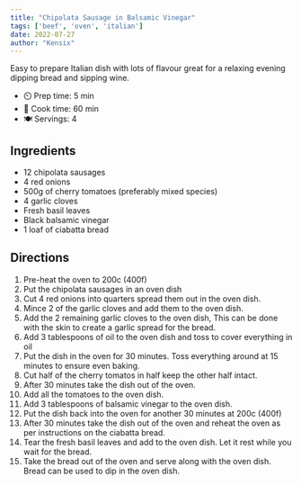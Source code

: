 ```yaml
---
title: "Chipolata Sausage in Balsamic Vinegar"
tags: ['beef', 'oven', 'italian']
date: 2022-07-27
author: "Kensix"
---
```


Easy to prepare Italian dish with lots of flavour great for a relaxing evening dipping bread and sipping wine.

- ⏲️ Prep time: 5 min
- 🍳 Cook time: 60 min
- 🍽️ Servings: 4

## Ingredients

- 12 chipolata sausages
- 4 red onions
- 500g of cherry tomatoes (preferably mixed species)
- 4 garlic cloves
- Fresh basil leaves
- Black balsamic vinegar
- 1 loaf of ciabatta bread

## Directions

1. Pre-heat the oven to 200c (400f)
2. Put the chipolata sausages in an oven dish
3. Cut 4 red onions into quarters spread them out in the oven dish.
4. Mince 2 of the garlic cloves and add them to the oven dish.
5. Add the 2 remaining garlic cloves to the oven dish, This can be done with the skin to create a garlic spread for the
   bread.
6. Add 3 tablespoons of oil to the oven dish and toss to cover everything in oil
7. Put the dish in the oven for 30 minutes. Toss everything around at 15 minutes to ensure even baking.
8. Cut half of the cherry tomatos in half keep the other half intact.
9. After 30 minutes take the dish out of the oven.
10. Add all the tomatoes to the oven dish.
11. Add 3 tablespoons of balsamic vinegar to the oven dish.
12. Put the dish back into the oven for another 30 minutes at 200c (400f)
13. After 30 minutes take the dish out of the oven and reheat the oven as per instructions on the ciabatta bread.
14. Tear the fresh basil leaves and add to the oven dish. Let it rest while you wait for the bread.
15. Take the bread out of the oven and serve along with the oven dish. Bread can be used to dip in the oven dish.
